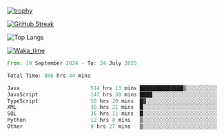 <!--
**ren-joey/ren-joey** is a ✨ _special_ ✨ repository because its `README.md` (this file) appears on your GitHub profile.

Here are some ideas to get you started:

- 🔭 I’m currently working on ...
- 🌱 I’m currently learning ...
- 👯 I’m looking to collaborate on ...
- 🤔 I’m looking for help with ...
- 💬 Ask me about ...
- 📫 How to reach me: ...
- 😄 Pronouns: ...
- ⚡ Fun fact: ...
-->

[![trophy](https://github-profile-trophy.vercel.app/?username=ren-joey&theme=darkhub&column=5)](https://github.com/ren-joey)

[![GitHub Streak](https://streak-stats.demolab.com/?user=ren-joey&theme=dark)](https://github.com/ren-joey)

![Top Langs](https://github-readme-stats.vercel.app/api/top-langs?username=ren-joey&show_icons=true&layout=compact&locale=en&hide=html,CSS,scss,Pug,Twig&theme=dark)

[![Waka_time](https://github-readme-stats.vercel.app/api/wakatime?username=joeyren&theme=dark)](https://github.com/ren-joey)

<!--START_SECTION:waka-->

```rust
From: 19 September 2024 - To: 24 July 2025

Total Time: 886 hrs 44 mins

Java                       514 hrs 13 mins ██████████████▒░░░░░░░░░░   57.38 %
JavaScript                 147 hrs 38 mins ████░░░░░░░░░░░░░░░░░░░░░   16.47 %
TypeScript                 58 hrs 20 mins  █▓░░░░░░░░░░░░░░░░░░░░░░░   06.51 %
XML                        38 hrs 21 mins  █░░░░░░░░░░░░░░░░░░░░░░░░   04.28 %
SQL                        36 hrs 11 mins  █░░░░░░░░░░░░░░░░░░░░░░░░   04.04 %
Python                     12 hrs 8 mins   ▒░░░░░░░░░░░░░░░░░░░░░░░░   01.35 %
Other                      9 hrs 27 mins   ▒░░░░░░░░░░░░░░░░░░░░░░░░   01.06 %
```

<!--END_SECTION:waka-->
